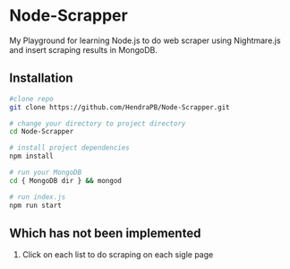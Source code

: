 # Node-Scrapper
My Playground for learning Node.js to do web scraper using Nightmare.js and insert scraping results in MongoDB.

## Installation
``` bash
#clone repo
git clone https://github.com/HendraPB/Node-Scrapper.git

# change your directory to project directory
cd Node-Scrapper

# install project dependencies
npm install

# run your MongoDB
cd { MongoDB dir } && mongod

# run index.js
npm run start
```

## Which has not been implemented
1. Click on each list to do scraping on each sigle page
